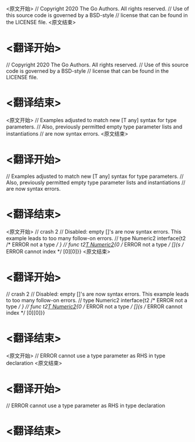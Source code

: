 
<原文开始>
// Copyright 2020 The Go Authors. All rights reserved.
// Use of this source code is governed by a BSD-style
// license that can be found in the LICENSE file.
<原文结束>

# <翻译开始>
// Copyright 2020 The Go Authors. All rights reserved.
// Use of this source code is governed by a BSD-style
// license that can be found in the LICENSE file.
# <翻译结束>


<原文开始>
// Examples adjusted to match new [T any] syntax for type parameters.
// Also, previously permitted empty type parameter lists and instantiations
// are now syntax errors.
<原文结束>

# <翻译开始>
// Examples adjusted to match new [T any] syntax for type parameters.
// Also, previously permitted empty type parameter lists and instantiations
// are now syntax errors.
# <翻译结束>


<原文开始>
// crash 2
// Disabled: empty []'s are now syntax errors. This example leads to too many follow-on errors.
// type Numeric2 interface{t2 /* ERROR not a type */ }
// func t2[T Numeric2](s[]T){0 /* ERROR not a type */ []{s /* ERROR cannot index */ [0][0]}}
<原文结束>

# <翻译开始>
// crash 2
// Disabled: empty []'s are now syntax errors. This example leads to too many follow-on errors.
// type Numeric2 interface{t2 /* ERROR not a type */ }
// func t2[T Numeric2](s[]T){0 /* ERROR not a type */ []{s /* ERROR cannot index */ [0][0]}}
# <翻译结束>


<原文开始>
// ERROR cannot use a type parameter as RHS in type declaration
<原文结束>

# <翻译开始>
// ERROR cannot use a type parameter as RHS in type declaration
# <翻译结束>

